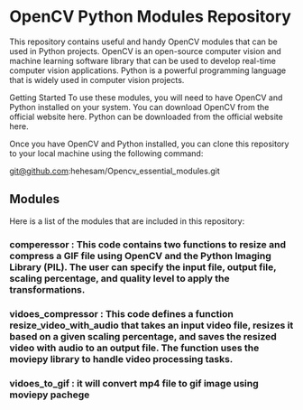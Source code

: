 # OpenCV Python Modules Repository
This repository contains useful and handy OpenCV modules that can be used in Python projects. OpenCV is an open-source computer vision and machine learning software library that can be used to develop real-time computer vision applications. Python is a powerful programming language that is widely used in computer vision projects.

Getting Started
To use these modules, you will need to have OpenCV and Python installed on your system. You can download OpenCV from the official website here. Python can be downloaded from the official website here.

Once you have OpenCV and Python installed, you can clone this repository to your local machine using the following command:


git@github.com:hehesam/Opencv_essential_modules.git

## Modules
Here is a list of the modules that are included in this repository:

### comperessor : This code contains two functions to resize and compress a GIF file using OpenCV and the Python Imaging Library (PIL). The user can specify the input file, output file, scaling percentage, and quality level to apply the transformations.


### vidoes_compressor : This code defines a function resize_video_with_audio that takes an input video file, resizes it based on a given scaling percentage, and saves the resized video with audio to an output file. The function uses the moviepy library to handle video processing tasks.

### vidoes_to_gif : it will convert mp4 file to gif image using moviepy pachege